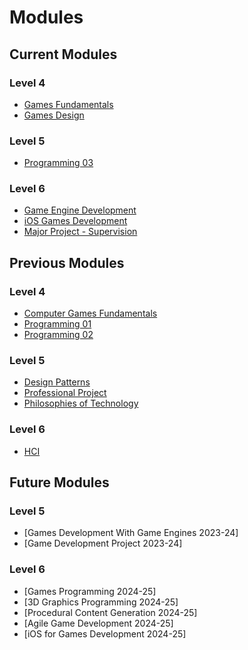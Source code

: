 # Modules

## Current Modules
### Level 4

* [Games Fundamentals](modules/2022/Level4/GamesFundamentals.md)
* [Games Design](modules/2022/Level4/GamesDesign.md)

### Level 5

* [Programming 03](modules/2017-2022/Level5/Programming03.md)

### Level 6

* [Game Engine Development](modules/2017-2022/Level6/GameEngineDevelopment.md)
* [iOS Games Development](modules/2017-2022/Level6/iOSGamesDevelopment.md)
* [Major Project - Supervision](modules/2017-2022/Level6/MajorProjectSupervision.md)

## Previous Modules

### Level 4

* [Computer Games Fundamentals](modules/2017-2022/Level4/ComputerGamesFundamentals.md)
* [Programming 01](modules/2017-2022/Level4/Programming01.md)
* [Programming 02](modules/2017-2022/Level4/Programming02.md)

### Level 5

* [Design Patterns](modules/2017-2022/Level5/DesignPatterns.md)
* [Professional Project](modules/2017-2022/Level5/ProfessionalProject.md)
* [Philosophies of Technology](modules/2017-2022/Level5/PhilosophiesofTech.md)

### Level 6

* [HCI](modules/2017-2022/Level6/HCI.md)

## Future Modules

### Level 5

* [Games Development With Game Engines 2023-24]
* [Game Development Project 2023-24]

### Level 6

* [Games Programming 2024-25]
* [3D Graphics Programming 2024-25]
* [Procedural Content Generation 2024-25]
* [Agile Game Development 2024-25]
* [iOS for Games Development 2024-25]
